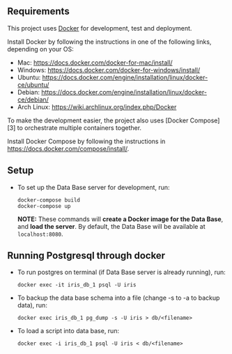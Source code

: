 ## Requirements

This project uses [Docker](https://docker.com) for development,
test and deployment.

Install Docker by following the instructions in one of the following links,
depending on your OS:
- Mac: https://docs.docker.com/docker-for-mac/install/
- Windows: https://docs.docker.com/docker-for-windows/install/
- Ubuntu: https://docs.docker.com/engine/installation/linux/docker-ce/ubuntu/
- Debian: https://docs.docker.com/engine/installation/linux/docker-ce/debian/
- Arch Linux: https://wiki.archlinux.org/index.php/Docker

To make the development easier, the project also uses [Docker Compose][3]
to orchestrate multiple containers together.

Install Docker Compose by following the instructions in
https://docs.docker.com/compose/install/.

## Setup

- To set up the Data Base server for development, run:
  ```
  docker-compose build
  docker-compose up
  ```
  **NOTE:** These commands will **create a Docker image for the Data Base**,
  and **load the server**. By default, the Data Base will be available at
  `localhost:8080`.

## Running Postgresql through docker

- To run postgres on terminal (if Data Base server is already running), run:
  ```
  docker exec -it iris_db_1 psql -U iris
  ```
- To backup the data base schema into a file (change -s to -a to backup data), run:
  ```
  docker exec iris_db_1 pg_dump -s -U iris > db/<filename>
  ```
- To load a script into data base, run:
  ```
  docker exec -i iris_db_1 psql -U iris < db/<filename>
  ```
